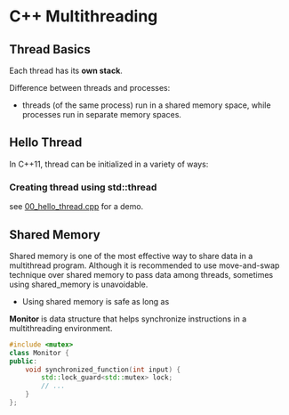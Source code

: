 C++ Multithreading
===========================================

Thread Basics
-------------------------------------------
Each thread has its **own stack**. 


Difference between threads and processes:

* threads (of the same process) run in a shared memory space, while processes run in 
  separate memory spaces.


Hello Thread
-------------------------------------------
In C++11, thread can be initialized in a variety of ways:

### Creating thread using std::thread

see [00_hello_thread.cpp](https://github.com/giantwhale/StudyNotes/blob/master/cpp-cookbook/multithreading/00_hello_thread.cpp) for a demo. 



Shared Memory
-------------------------------------------
Shared memory is one of the most effective way to share data in a multithread program.
Although it is recommended to use move-and-swap technique over shared memory to pass data 
among threads, sometimes using shared_memory is unavoidable.

* Using shared memory is safe as long as 

**Monitor** is data structure that helps synchronize instructions in a multithreading 
environment. 

```c++
#include <mutex>
class Monitor {
public:
    void synchronized_function(int input) {
        std::lock_guard<std::mutex> lock;
        // ...
    }
};
```

